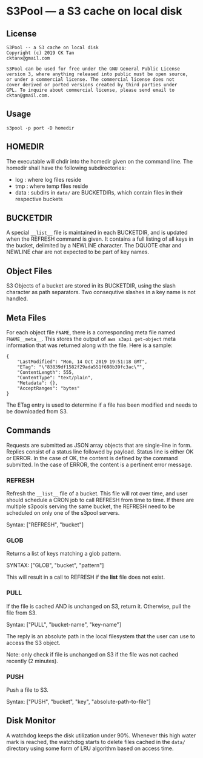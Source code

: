 # S3Pool &mdash; a S3 cache on local disk

## License

    S3Pool -- a S3 cache on local disk
    Copyright (c) 2019 CK Tan
    cktanx@gmail.com
  
    S3Pool can be used for free under the GNU General Public License
    version 3, where anything released into public must be open source,
    or under a commercial license. The commercial license does not
    cover derived or ported versions created by third parties under
    GPL. To inquire about commercial license, please send email to
    cktan@gmail.com.

## Usage

    s3pool -p port -D homedir

## HOMEDIR

The executable will chdir into the homedir given on the command line. 
The homedir shall have the following subdirectories:

+ log : where log files reside
+ tmp : where temp files reside
+ data : subdirs in `data/` are BUCKETDIRs, which contain files in
their respective buckets


## BUCKETDIR

A special `__list__` file is maintained in each BUCKETDIR, and is
updated when the REFRESH command is given. It contains a full listing
of all keys in the bucket, delimited by a NEWLINE character. The
DQUOTE char and NEWLINE char are not expected to be part of key names.


## Object Files

S3 Objects of a bucket are stored in its BUCKETDIR, using the slash
character as path separators. Two consequtive slashes in a key name is
not handled.

## Meta Files

For each object file `FNAME`, there is a corresponding meta file named
`FNAME__meta__`. This stores the output of `aws s3api get-object` meta
information that was returned along with the file. Here is a sample:

    {
        "LastModified": "Mon, 14 Oct 2019 19:51:18 GMT",
        "ETag": "\"83839df1582f29ada551f698b39fc3ac\"",
        "ContentLength": 555,
        "ContentType": "text/plain",
        "Metadata": {},
        "AcceptRanges": "bytes"
    }

The ETag entry is used to determine if a file has been modified and
needs to be downloaded from S3.

## Commands

Requests are submitted as JSON array objects that are single-line in
form.  Replies consist of a status line followed by payload.  Status
line is either OK or ERROR. In the case of OK, the content is defined by
the command submitted. In the case of ERROR, the content is a pertinent
error message.

### REFRESH

Refresh the `__list__` file of a bucket. This file will rot over time,
and user should schedule a CRON job to call REFRESH from time to
time. If there are multiple s3pools serving the same bucket, the
REFRESH need to be scheduled on only one of the s3pool servers.

Syntax: ["REFRESH", "bucket"]


### GLOB

Returns a list of keys matching a glob pattern. 

SYNTAX: ["GLOB", "bucket", "pattern"]

This will result in a call to REFRESH if the __list__ file does not
exist.



### PULL 

If the file is cached AND is unchanged on S3, return it.
Otherwise, pull the file from S3.

Syntax: ["PULL", "bucket-name", "key-name"]

The reply is an absolute path in the local filesystem that the user
can use to access the S3 object.

Note: only check if file is unchanged on S3 if the file was not cached
recently (2 minutes).


### PUSH 

Push a file to S3.

Syntax: ["PUSH", "bucket", "key", "absolute-path-to-file"]


## Disk Monitor

A watchdog keeps the disk utilization under 90%. Whenever this high
water mark is reached, the watchdog starts to delete files cached in
the `data/` directory using some form of LRU algorithm based on access
time.

